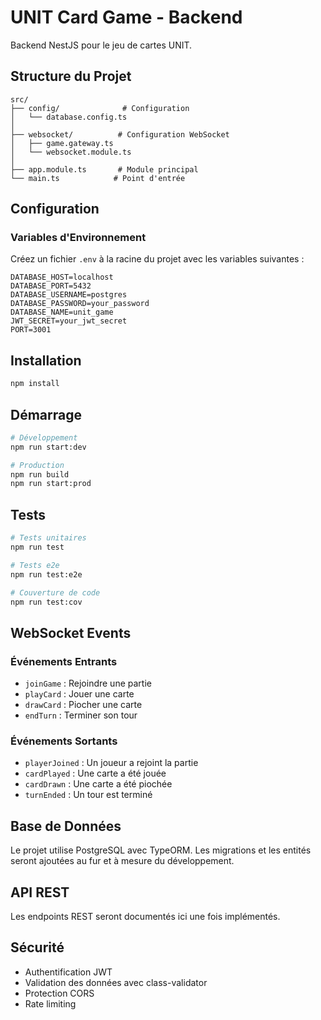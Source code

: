 # UNIT Card Game - Backend

Backend NestJS pour le jeu de cartes UNIT.

## Structure du Projet

```
src/
├── config/              # Configuration
│   └── database.config.ts
│
├── websocket/          # Configuration WebSocket
│   ├── game.gateway.ts
│   └── websocket.module.ts
│
├── app.module.ts       # Module principal
└── main.ts            # Point d'entrée
```

## Configuration

### Variables d'Environnement
Créez un fichier `.env` à la racine du projet avec les variables suivantes :

```env
DATABASE_HOST=localhost
DATABASE_PORT=5432
DATABASE_USERNAME=postgres
DATABASE_PASSWORD=your_password
DATABASE_NAME=unit_game
JWT_SECRET=your_jwt_secret
PORT=3001
```

## Installation

```bash
npm install
```

## Démarrage

```bash
# Développement
npm run start:dev

# Production
npm run build
npm run start:prod
```

## Tests

```bash
# Tests unitaires
npm run test

# Tests e2e
npm run test:e2e

# Couverture de code
npm run test:cov
```

## WebSocket Events

### Événements Entrants
- `joinGame` : Rejoindre une partie
- `playCard` : Jouer une carte
- `drawCard` : Piocher une carte
- `endTurn` : Terminer son tour

### Événements Sortants
- `playerJoined` : Un joueur a rejoint la partie
- `cardPlayed` : Une carte a été jouée
- `cardDrawn` : Une carte a été piochée
- `turnEnded` : Un tour est terminé

## Base de Données

Le projet utilise PostgreSQL avec TypeORM. Les migrations et les entités seront ajoutées au fur et à mesure du développement.

## API REST

Les endpoints REST seront documentés ici une fois implémentés.

## Sécurité

- Authentification JWT
- Validation des données avec class-validator
- Protection CORS
- Rate limiting

